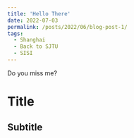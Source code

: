 ```yaml
---
title: 'Hello There'
date: 2022-07-03
permalink: /posts/2022/06/blog-post-1/
tags:
  - Shanghai
  - Back to SJTU
  - SISI
---
```


Do you miss me?

Title
======

Subtitle
------
